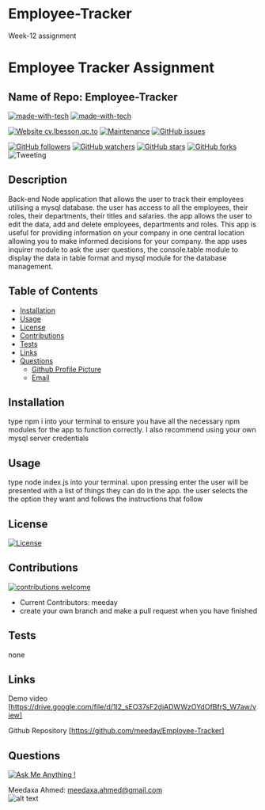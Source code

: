 # Employee-Tracker
Week-12 assignment

# **Employee Tracker Assignment**

  ## Name of Repo: Employee-Tracker
  [![made-with-tech](https://img.shields.io/badge/Made%20with-JavaScript-1f425f.svg)](https://shields.io/)
 [![made-with-tech](https://img.shields.io/badge/Made%20with-Node-1f425f.svg)](https://shields.io/)
 
  [![Website cv.lbesson.qc.to](https://img.shields.io/website-up-down-green-red/http/cv.lbesson.qc.to.svg)](http://cv.lbesson.qc.to/) [![Maintenance](https://img.shields.io/badge/Maintained%3F-yes-green.svg)](https://shields.io/)
  [![GitHub issues](https://img.shields.io/github/issues/meeday/Employee-Tracker.svg)](https://GitHub.com/meeday/Employee-Tracker/issues/)

  [![GitHub followers](https://img.shields.io/github/followers/meeday.svg?style=social&label=Follow&maxAge=2592000)](https://github.com/meeday?tab=followers)
  [![GitHub watchers](https://img.shields.io/github/watchers/meeday/Employee-Tracker.svg?style=social&label=Watch&maxAge=2592000)](https://GitHub.com/meeday/Employee-Tracker/watchers/)
  [![GitHub stars](https://img.shields.io/github/stars/meeday/Employee-Tracker.svg?style=social&label=Star&maxAge=2592000)](https://GitHub.com/meeday/Employee-Tracker/stargazers/)
  [![GitHub forks](https://img.shields.io/github/forks/meeday/Employee-Tracker.svg?style=social&label=Fork&maxAge=2592000)](https://GitHub.com/meeday/Employee-Tracker/network/)
  ![Tweeting](https://img.shields.io/twitter/url/http/shields.io.svg?style=social)

  ## __Description__
  Back-end Node application that allows the user to track their employees utilising a mysql database. the user has access to all the employees, their roles, their departments, their titles and salaries. the app allows the user to edit the data, add and delete employees, departments and roles. This app is useful for providing information on your company in one central location allowing you to make informed decisions for your company. the app uses inquirer module to ask the user questions, the console.table module to display the data in table format and mysql module for the database management.
  
  ## __Table of Contents__
  * [Installation](#installation)
  * [Usage](#usage)
  * [License](#license)
  * [Contributions](#contributions)
  * [Tests](#tests)
  * [Links](#links)
  * [Questions](#questions)
    *   [Github Profile Picture](#githubprofile)
    *   [Email](#email)

  ## __Installation__
  type npm i into your terminal to ensure you have all the necessary npm modules for the app to function correctly. I also recommend using your own mysql server credentials 
  
  ## __Usage__
  type node index.js into your terminal. upon pressing enter the user will be presented with a list of things they can do in the app. the user selects the the option they want and follows the instructions that follow
  
  ## __License__
  [![License](https://img.shields.io/badge/License-None-Red.svg)](http://shields.io/) 
  
  ## __Contributions__
  [![contributions welcome](https://img.shields.io/badge/contributions-welcome-brightgreen.svg?style=flat)](https://github.com/dwyl/esta/issues)
  - Current Contributors: meeday
  - create your own branch and make a pull request when you have finished
  
  ## __Tests__
  none

  ## __Links__
  Demo video [https://drive.google.com/file/d/1l2_sEO37sF2djADWWzOYdOfBfrS_W7aw/view]


  Github Repository [https://github.com/meeday/Employee-Tracker]

  ## __Questions__

  [![Ask Me Anything !](https://img.shields.io/badge/Ask%20me-anything-1abc9c.svg)](https://GitHub.com"/meeday)

 Meedaxa Ahmed:    meedaxa.ahmed@gmail.com  
 ![alt text](https://avatars3.githubusercontent.com/u/59993824?v=4 "Profile pic")     
  